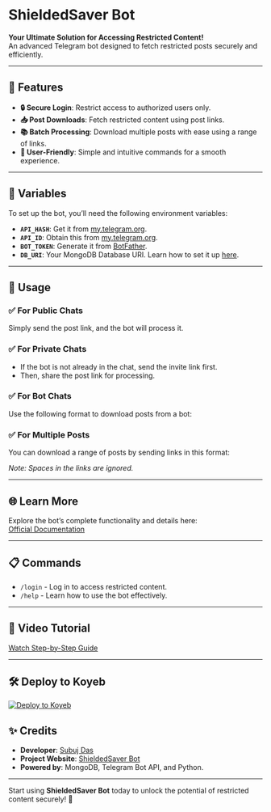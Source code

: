 # ShieldedSaver Bot  

**Your Ultimate Solution for Accessing Restricted Content!**  
An advanced Telegram bot designed to fetch restricted posts securely and efficiently.

---

## 🎯 Features  

- **🔒 Secure Login**: Restrict access to authorized users only.  
- **📥 Post Downloads**: Fetch restricted content using post links.  
- **📚 Batch Processing**: Download multiple posts with ease using a range of links.  
- **📂 User-Friendly**: Simple and intuitive commands for a smooth experience.  

---

## 🔧 Variables  

To set up the bot, you’ll need the following environment variables:  

- **`API_HASH`**: Get it from [my.telegram.org](https://my.telegram.org).  
- **`API_ID`**: Obtain this from [my.telegram.org](https://my.telegram.org).  
- **`BOT_TOKEN`**: Generate it from [BotFather](https://telegram.me/BotFather).  
- **`DB_URI`**: Your MongoDB Database URI. Learn how to set it up [here](https://www.mongodb.com/products/platform/cloud).  

---

## 🚀 Usage  

### ✅ **For Public Chats**  
Simply send the post link, and the bot will process it.  

### ✅ **For Private Chats**  
- If the bot is not already in the chat, send the invite link first.  
- Then, share the post link for processing.  

### ✅ **For Bot Chats**  
Use the following format to download posts from a bot:  

### ✅ **For Multiple Posts**  
You can download a range of posts by sending links in this format:  

_Note: Spaces in the links are ignored._  

---

## 🌐 Learn More  

Explore the bot’s complete functionality and details here:  
[Official Documentation](https://closed-butterfly-ssccgl-9a8f93f2.koyeb.app/)  

---

## 📋 Commands  

- `/login` - Log in to access restricted content.  
- `/help` - Learn how to use the bot effectively.  

---

## 🎥 Video Tutorial  

[Watch Step-by-Step Guide](https://github.com/SitaMam/ShieldedSavers)  

---
## 🛠 Deploy to Koyeb
[![Deploy to Koyeb](https://www.koyeb.com/static/images/deploy/button.svg)](https://app.koyeb.com/deploy?name=shieldedsaver&repository=SitaMam%2FShieldedSaver&branch=TechVJ-Login&builder=dockerfile&dockerfile=.%2FDockerfile&instance_type=free&env%5BBOT_TOKEN%5D=7757136120%3AAAF5qoXhbNSWW3GtEuzCfkU23zzwKr72C_M&env%5BPORT%5D=8080&ports=8080%3Bhttp%3B%2F&hc_protocol%5B8080%5D=tcp&hc_grace_period%5B8080%5D=5&hc_interval%5B8080%5D=30&hc_restart_limit%5B8080%5D=3&hc_timeout%5B8080%5D=5&hc_path%5B8080%5D=%2F&hc_method%5B8080%5D=get)


## ✨ Credits  

- **Developer**: [Subuj Das](https://t.me/SubujDas)  
- **Project Website**: [ShieldedSaver Bot](https://closed-butterfly-ssccgl-9a8f93f2.koyeb.app/)  
- **Powered by**: MongoDB, Telegram Bot API, and Python.  

---

Start using **ShieldedSaver Bot** today to unlock the potential of restricted content securely! 🚀

